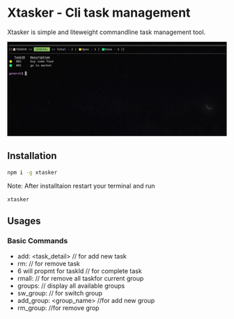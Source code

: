 # Xtasker - Cli task management
Xtasker is simple and liteweight commandline task management tool.

![alt text](https://github.com/xtareq/xtasker/blob/main/screenshots/tasklist.png?raw=true)

## Installation
```sh
npm i -g xtasker

```
Note: After installtaion restart your terminal and run
```sh
xtasker
```

## Usages

### Basic Commands
- add: <task_detail> // for add new task
- rm: <taskId> // for remove task
- 6 will propmt for taskId  // for complete task
- rmall: // for remove all taskfor current group
- groups: // display all available groups
- sw_group:  // for switch group
- add_group: <group_name> //for add new group
- rm_group: <gorupId> //for remove grop
